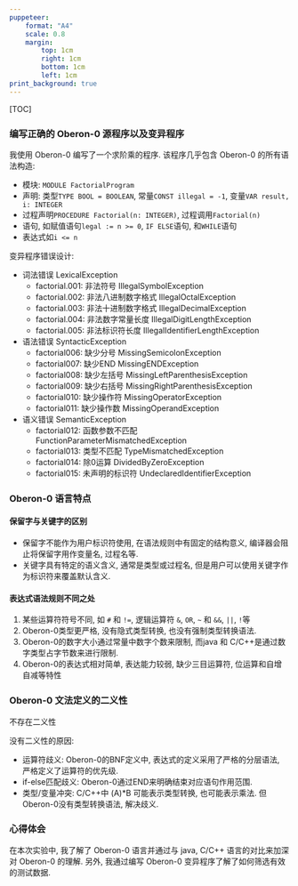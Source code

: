 ```yaml
---
puppeteer:
    format: "A4"
    scale: 0.8
    margin:
        top: 1cm
        right: 1cm
        bottom: 1cm
        left: 1cm
print_background: true
---
```



[TOC]

### 编写正确的 Oberon-0 源程序以及变异程序  
我使用 Oberon-0 编写了一个求阶乘的程序. 该程序几乎包含 Oberon-0 的所有语法构造:  
* 模块: `MODULE FactorialProgram`
* 声明: 类型`TYPE BOOL = BOOLEAN`, 常量`CONST illegal = -1`, 变量`VAR result, i: INTEGER`  
* 过程声明`PROCEDURE Factorial(n: INTEGER)`, 过程调用`Factorial(n)`  
* 语句, 如赋值语句`legal := n >= 0`, `IF ELSE`语句, 和`WHILE`语句  
* 表达式如`i <= n`  

变异程序错误设计:  
* 词法错误 LexicalException  
    * factorial.001: 非法符号 IllegalSymbolException
    * factorial.002: 非法八进制数字格式 IllegalOctalException
    * factorial.003: 非法十进制数字格式 IllegalDecimalException
    * factorial.004: 非法数字常量长度 IllegalDigitLengthException
    * factorial.005: 非法标识符长度 IllegalIdentifierLengthException
* 语法错误 SyntacticException  
    * factorial006: 缺少分号 MissingSemicolonException
    * factorial007: 缺少END MissingENDException
    * factorial008: 缺少左括号 MissingLeftParenthesisException
    * factorial009: 缺少右括号 MissingRightParenthesisException
    * factorial010: 缺少操作符 MissingOperatorException
    * factorial011: 缺少操作数 MissingOperandException
* 语义错误 SemanticException  
    * factorial012: 函数参数不匹配 FunctionParameterMismatchedException
    * factorial013: 类型不匹配 TypeMismatchedException
    * factorial014: 除0运算 DividedByZeroException
    * factorial015: 未声明的标识符 UndeclaredIdentifierException

### Oberon-0 语言特点  

#### 保留字与关键字的区别  
* 保留字不能作为用户标识符使用, 在语法规则中有固定的结构意义, 编译器会阻止将保留字用作变量名, 过程名等.  
* 关键字具有特定的语义含义, 通常是类型或过程名, 但是用户可以使用关键字作为标识符来覆盖默认含义.  

#### 表达式语法规则不同之处  
1. 某些运算符符号不同, 如 `#` 和 `!=`, 逻辑运算符 `&`, `OR`, `~` 和 `&&`, `||`, `!`等  
2. Oberon-0类型更严格, 没有隐式类型转换, 也没有强制类型转换语法.  
3. Oberon-0的数字大小通过常量中数字个数来限制, 而java 和 C/C++是通过数字类型占字节数来进行限制.  
4. Oberon-0的表达式相对简单, 表达能力较弱, 缺少三目运算符, 位运算和自增自减等特性  

### Oberon-0 文法定义的二义性  
不存在二义性  

没有二义性的原因:  
* 运算符歧义: Oberon-0的BNF定义中, 表达式的定义采用了严格的分层语法, 严格定义了运算符的优先级.  
* if-else匹配歧义: Oberon-0通过END来明确结束对应语句作用范围.  
* 类型/变量冲突: C/C++中 (A)*B 可能表示类型转换, 也可能表示乘法. 但Oberon-0没有类型转换语法, 解决歧义.  

### 心得体会  
在本次实验中, 我了解了 Oberon-0 语言并通过与 java, C/C++ 语言的对比来加深对 Oberon-0 的理解. 另外, 我通过编写 Oberon-0 变异程序了解了如何筛选有效的测试数据. 
